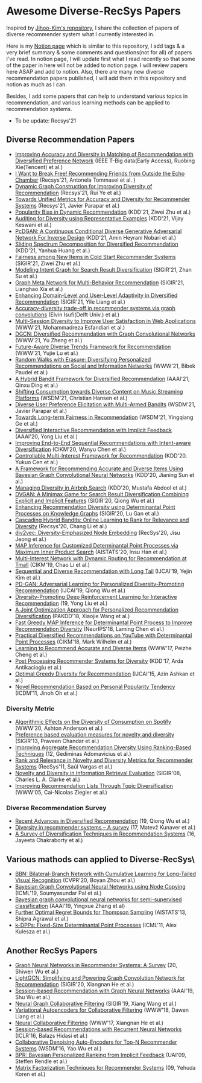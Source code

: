 # Awesome Diverse-RecSys Papers
Inspired by [Jihoo-Kim's repository](https://github.com/jihoo-kim/awesome-RecSys), I share the collection of papers of diverse recommender system what I currently interested in.

Here is my [Notion page](https://www.notion.so/cieske/Recommender-systems-paper-with-brief-summary-171cd4a126774cf6895f2edfb3b21e7c) which is similar to this repository, I add tags & a very brief summary & some comments and questions(not for all) of papers I've read. In notion page, I will update first what I read recently so that some of the paper in here will not be added to notion page. I will review papers here ASAP and add to notion. Also, there are many new diverse recommendation papers published, I will add them in this repository and notion as much as I can.

Besides, I add some papers that can help to understand various topics in recommendation, and various learning methods can be applied to recommendation systems.
* To be update: Recsys'21

## Diverse Recommendation Papers
* [Improving Accuracy and Diversity in Matching of Recommendation with Diversified Preference Network](https://arxiv.org/pdf/2102.03787.pdf) (IEEE T-Big data(Early Access), Ruobing Xie(Tencent) et al.)
* [I Want to Break Free! Recommending Friends from Outside the Echo Chamber](https://dl.acm.org/doi/10.1145/3460231.3474270) (Recsys'21, Antonela Tommasel et al.
)
* [Dynamic Graph Construction for Improving Diversity of Recommendation](https://dl.acm.org/doi/10.1145/3460231.3478845) (Recsys'21, Rui Ye et al.)
* [Towards Unified Metrics for Accuracy and Diversity for Recommender Systems](https://research.google/pubs/pub50607/) (Recsys'21, Javier Parapar et al.)
* [Popularity Bias in Dynamic Recommendation](http://people.tamu.edu/~zhuziwei/pubs/Ziwei_KDD_2021.pdf) (KDD'21, Ziwei Zhu et al.)
* [Auditing for Diversity using Representative Examples](https://arxiv.org/pdf/2107.07393.pdf) (KDD'21, Vijay Keswani et al.)
* [PcDGAN: A Continuous Conditional Diverse Generative Adversarial Network For Inverse Design](https://arxiv.org/pdf/2106.03620.pdf) (KDD'21, Amin Heyrani Nobari et al.)
* [Sliding Spectrum Decomposition for Diversified Recommendation](https://arxiv.org/pdf/2107.05204.pdf) (KDD'21, Yanhua Huang et al.)
* [Fairness among New Items in Cold Start Recommender Systems](https://dl.acm.org/doi/10.1145/3404835.3462948) (SIGIR'21, Ziwei Zhu et al.)
* [Modeling Intent Graph for Search Result Diversification](https://dl.acm.org/doi/10.1145/3404835.3462872) (SIGIR'21, Zhan Su et al.)
* [Graph Meta Network for Multi-Behavior Recommendation](https://dl.acm.org/doi/abs/10.1145/3404835.3462972) (SIGIR'21, Lianghao Xia et al.)
* [Enhancing Domain-Level and User-Level Adaptivity in Diversified Recommendation](https://dl.acm.org/doi/10.1145/3404835.3462957) (SIGIR'21, Yile Liang et al.)
* [Accuracy-diversity trade-off in recommender systems via graph convolutions](https://www.sciencedirect.com/science/article/pii/S0306457320309511#!) (Elvin Isufi(Delft Univ.) et al.)
* [Multi-Session Diversity to Improve User Satisfaction in Web Applications](https://dl.acm.org/doi/abs/10.1145/3442381.3450046) (WWW'21, Mohammadreza Esfandiari et al.)
* [DGCN: Diversified Recommendation with Graph Convolutional Networks](http://fi.ee.tsinghua.edu.cn/public/publications/b344fd48-92b0-11eb-96bc-0242ac120003.pdf) (WWW'21, Yu Zheng et al.)
* [Future-Aware Diverse Trends Framework for Recommendation](https://arxiv.org/pdf/2011.00422.pdf) (WWW'21, Yujie Lu et al.)
* [Random Walks with Erasure: Diversifying Personalized Recommendations on Social and Information Networks](https://arxiv.org/pdf/2102.09635.pdf) (WWW'21, Bibek Paudel
 et al.)
* [A Hybrid Bandit Framework for Diversified Recommendation](https://arxiv.org/pdf/2012.13245.pdf) (AAAI'21, Qinxu Ding et al.)
* [Shifting Consumption towards Diverse Content on Music Streaming Platforms](https://dl.acm.org/doi/10.1145/3437963.3441775) (WSDM'21, Christian Hansen et al.)
* [Diverse User Preference Elicitation with Multi-Armed Bandits](https://dl.acm.org/doi/pdf/10.1145/3437963.3441786) (WSDM'21, Javier Parapar et al.)
* [Towards Long-term Fairness in Recommendation](https://arxiv.org/pdf/2101.03584.pdf) (WSDM'21, Yingqiang Ge et al.)
* [Diversified Interactive Recommendation with Implicit Feedback](https://aaai.org/ojs/index.php/AAAI/article/view/5931/5787) (AAAI'20, Yong Liu et al.)
* [Improving End-to-End Sequential Recommendations with Intent-aware Diversification](https://arxiv.org/pdf/1908.10171.pdf) (CIKM'20, Wanyu Chen et al.)
* [Controllable Multi-Interest Framework for Recommendation](https://arxiv.org/pdf/2005.09347.pdf) (KDD'20. Yukuo Cen et al.)
* [A Framework for Recommending Accurate and Diverse Items Using Bayesian Graph Convolutional Neural Networks](https://dl.acm.org/doi/pdf/10.1145/3394486.3403254) (KDD'20, Jianing Sun et al.)
* [Managing Diversity in Airbnb Search](https://arxiv.org/pdf/2004.02621.pdf) (KDD'20, Mustafa Abdool et al.)
* [DVGAN: A Minimax Game for Search Result Diversification Combining Explicit and Implicit Features](http://playbigdata.ruc.edu.cn/dou/publication/2020_sigir_divgan.pdf) (SIGIR'20, Qiong Wu et al.)
* [Enhancing Recommendation Diversity using Determinantal Point Processes on Knowledge Graphs](https://dl.acm.org/doi/abs/10.1145/3397271.3401213) (SIGIR'20, Lu Gan et al.)
* [Cascading Hybrid Bandits: Online Learning to Rank for Relevance and Diversity](https://arxiv.org/pdf/1912.00508.pdf) (Recsys'20, Chang Li et al.)
* [div2vec: Diversity-Emphasized Node Embedding](https://arxiv.org/ftp/arxiv/papers/2009/2009.09588.pdf) (RecSys'20, Jisu Jeong et al.)
* [MAP Inference for Customized Determinantal Point Processes via Maximum Inner Product Search](http://proceedings.mlr.press/v108/han20b/han20b.pdf) (AISTATS'20, Insu Han et al.)
* [Multi-Interest Network with Dynamic Routing for Recommendation at Tmall](https://arxiv.org/pdf/1904.08030.pdf) (CIKM'19, Chao Li et al.)
* [Sequential and Diverse Recommendation with Long Tail](https://www.ijcai.org/Proceedings/2019/0380.pdf) (IJCAI'19, Yejin Kim et al.)
* [PD-GAN: Adversarial Learning for Personalized Diversity-Promoting Recommendation](https://www.ijcai.org/Proceedings/2019/0537.pdf) (IJCAI'19, Qiong Wu et al.)
* [Diversity-Promoting Deep Reinforcement Learning for Interactive Recommendation](https://arxiv.org/pdf/1903.07826.pdf) (19, Yong Liu et al.)
* [A Joint Optimization Approach for Personalized Recommendation Diversification](http://www.ruizhang.info/publications/PAKDD2018_Personalized%20Recommendation%20Diversification.pdf) (PAKDD'18, Xiaojie Wang et al.)
* [Fast Greedy MAP Inference for Determinantal Point Process to Improve Recommendation Diversity](https://proceedings.neurips.cc/paper/2018/file/dbbf603ff0e99629dda5d75b6f75f966-Paper.pdf) (NeurIPS'18, Laming Chen et al.)
* [Practical Diversified Recommendations on YouTube with Determinantal Point Processes](https://jgillenw.com/cikm2018.pdf) (CIKM'18, Mark Wilhelm et al.)
* [Learning to Recommend Accurate and Diverse Items](http://wangshuaiqiang.net/publications/WWW17.pdf) (WWW'17, Peizhe Cheng et al.)
* [Post Processing Recommender Systems for Diversity](http://www.contrib.andrew.cmu.edu/~ravi/kdd17.pdf) (KDD'17, Arda Antikacioglu et al.)
* [Optimal Greedy Diversity for Recommendation](https://www.ijcai.org/Proceedings/15/Papers/248.pdf) (IJCAI'15, Azin Ashkan et al.)
* [Novel Recommendation Based on Personal Popularity Tendency](https://ieeexplore.ieee.org/document/6137255) (ICDM'11, Jinoh Oh et al.)


### Diversity Metric
* [Algorithmic Effects on the Diversity of Consumption on Spotify](http://www.cs.toronto.edu/~ashton/pubs/alg-effects-spotify-www2020.pdf) (WWW'20, Ashton Anderson et al.)
* [Preference based evaluation measures for novelty and diversity](http://184pc128.csie.ntnu.edu.tw/presentation/14-04-08/Preference%20Based%20Evaluation%20Measures%20for%20Novelty%20and%20Diversity.pdf) (SIGIR'13, Praveen Chandar et al.)
* [Improving Aggregate Recommendation Diversity Using Ranking-Based Techniques](https://citeseerx.ist.psu.edu/viewdoc/download?doi=10.1.1.459.8174&rep=rep1&type=pdf) (12, Gediminas Adomavicius et al.)
* [Rank and Relevance in Novelty and Diversity Metrics for Recommender Systems](http://ir.ii.uam.es/pubs/recsys11-vargas.pdf) (RecSys'11, Saúl Vargas et al.)
* [Novelty and Diversity in Information Retrieval Evaluation](https://plg.uwaterloo.ca/~gvcormac/novelty.pdf) (SIGIR'08, Charles L. A. Clarke et al.)
* [Improving Recommendation Lists Through Topic Diversification](http://citeseerx.ist.psu.edu/viewdoc/download?doi=10.1.1.62.9683&rep=rep1&type=pdf) (WWW'05, Cai-Nicolas Ziegler et al.)


### Diverse Recommendation Survey
* [Recent Advances in Diversified Recommendation](https://arxiv.org/pdf/1905.06589.pdf) (19, Qiong Wu et al.)
* [Diversity in recommender systems – A survey](https://papers-gamma.link/static/memory/pdfs/153-Kunaver_Diversity_in_Recommender_Systems_2017.pdf) (17, Matevž Kunaver et al.)
* [A Survey of Diversification Techniques in Recommendation Systems](https://www.researchgate.net/publication/311610832_A_survey_of_diversification_techniques_in_Recommendation_Systems) (16, Jayeeta Chakraborty et al.)


## Various mathods can applied to Diverse-RecSys\
* [BBN: Bilateral-Branch Network with Cumulative Learning for Long-Tailed Visual Recognition](https://arxiv.org/pdf/1912.02413.pdf) (CVPR'20, Boyan Zhou et al.)
* [Bayesian Graph Convolutional Neural Networks using Node Copying](https://arxiv.org/pdf/1911.04965.pdf) (ICML'19, Soumyasundar Pal et al.)
* [Bayesian graph convolutional neural networks for semi-supervised classification](https://arxiv.org/pdf/1811.11103.pdf) (AAAI'19, Yingxue Zhang et al)
* [Further Optimal Regret Bounds for Thompson Sampling](http://proceedings.mlr.press/v31/agrawal13a.pdf) (AISTATS'13, Shipra Agrawal et al.)
* [k-DPPs: Fixed-Size Determinantal Point Processes](https://icml.cc/2011/papers/611_icmlpaper.pdf) (ICML'11, Alex Kulesza et al.)


## Another RecSys Papers
* [Graph Neural Networks in Recommender Systems: A Survey](https://arxiv.org/pdf/2011.02260.pdf) (20, Shiwen Wu et al.)
* [LightGCN: Simplifying and Powering Graph Convolution Network for Recommendation](https://arxiv.org/pdf/2002.02126.pdf) (SIGIR'20, Xiangnan He et al.)
* [Session-based Recommendation with Graph Neural Networks](https://arxiv.org/pdf/1811.00855.pdf) (AAAI'19, Shu Wu et al.)
* [Neural Graph Collaborative Filtering](https://arxiv.org/pdf/1905.08108.pdf) (SIGIR'19, Xiang Wang et al.)
* [Variational Autoencoders for Collaborative Filtering](https://arxiv.org/pdf/1802.05814.pdf) (WWW'18, Dawen Liang et al.)
* [Neural Collaborative Filtering](https://arxiv.org/pdf/1708.05031.pdf) (WWW'17, Xiangnan He et al.)
* [Session-based Recommendations with Recurrent Neural Networks](https://arxiv.org/pdf/1511.06939.pdf) (ICLR'16, Balazs Hidasi et al.)
* [Collaborative Denoising Auto-Encoders for Top-N Recommender Systems](https://alicezheng.org/papers/wsdm16-cdae.pdf) (WSDM'16, Yao Wu et al.)
* [BPR: Bayesian Personalized Ranking from Implicit Feedback](https://arxiv.org/ftp/arxiv/papers/1205/1205.2618.pdf) (UAI'09, Steffen Rendle et al.)
* [Matrix Factorization Techniques for Recommender Systems](https://datajobs.com/data-science-repo/Recommender-Systems-[Netflix].pdf) (09, Yehuda Koren et al.)
